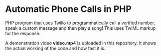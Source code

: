 # Automatic Phone Calls in PHP
PHP program that uses Twilio to programmatically call a verified number, speak a custom message and then play a song! This uses TwiML markup for the response.

A demonstration video **video.mp4** is uploaded in this repository. It shows the actual working of the code and how fast it is.
